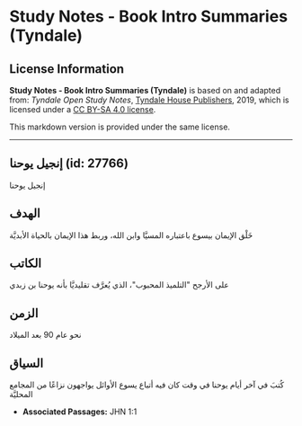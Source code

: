 # Study Notes - Book Intro Summaries (Tyndale)

## License Information

**Study Notes - Book Intro Summaries (Tyndale)** is based on and adapted from: _Tyndale Open Study Notes_, [Tyndale House Publishers](https://tyndaleopenresources.com/), 2019, which is licensed under a [CC BY-SA 4.0 license](https://creativecommons.org/licenses/by-sa/4.0/legalcode.en).

This markdown version is provided under the same license.



--------------------------------

## إنجيل يوحنا (id: 27766)

إنجيل يوحنا

الهدف
-----

خَلْق الإيمان بيسوع باعتباره المسيَّا وابن الله، وربط هذا الإيمان بالحياة الأبديَّة

الكاتب
------

على الأرجح "التلميذ المحبوب"، الذي يُعرَّف تقليديَّا بأنه يوحنا بن زبدي

الزمن
-----

نحو عام 90 بعد الميلاد

السياق
------

كُتبَ في آخر أيام يوحنا في وقت كان فيه أتباع يسوع الأوائل يواجهون نزاعًا من المجامع المحليَّة

* **Associated Passages:** JHN 1:1

